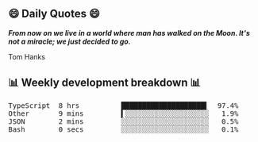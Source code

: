 ## 😄 Daily Quotes 😄

_**From now on we live in a world where man has walked on the Moon. It's not a miracle; we just decided to go.**_

Tom Hanks



## 📊 Weekly development breakdown 📊

<pre>TypeScript  8 hrs          ████████████████████▍  97.4%
Other       9 mins         ▍░░░░░░░░░░░░░░░░░░░░   1.9%
JSON        2 mins         ░░░░░░░░░░░░░░░░░░░░░   0.5%
Bash        0 secs         ░░░░░░░░░░░░░░░░░░░░░   0.1%</pre>